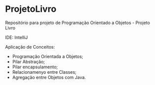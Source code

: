 # ProjetoLivro
Repositório para projeto de Programação Orientado a Objetos - Projeto Livro

IDE: IntelliJ

Aplicação de Conceitos:
- Programação Orientada a Objetos;
- Pilar Abstração;
- Pilar encapsulamento;
- Relacionamenyo entre Classes;
- Agregação entre Objetos com Java.
